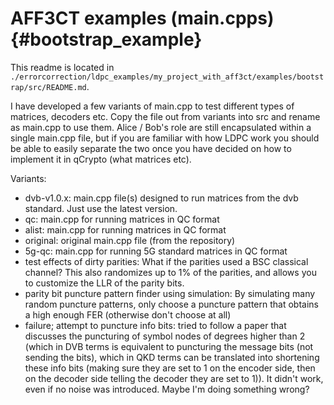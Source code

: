 AFF3CT examples (main.cpps) {#bootstrap_example}
====

This readme is located in `./errorcorrection/ldpc_examples/my_project_with_aff3ct/examples/bootstrap/src/README.md`.

I have developed a few variants of main.cpp to test different types of matrices, decoders etc. Copy the file out from variants into src and rename as main.cpp to use them. Alice / Bob's role are still encapsulated within a single main.cpp file, but if you are familiar with how LDPC work you should be able to easily separate the two once you have decided on how to implement it in qCrypto (what matrices etc).

Variants:
* dvb-v1.0.x: main.cpp file(s) designed to run matrices from the dvb standard. Just use the latest version.
* qc: main.cpp for running matrices in QC format
* alist: main.cpp for running matrices in QC format
* original: original main.cpp file (from the repository)
* 5g-qc: main.cpp for running 5G standard matrices in QC format
* test effects of dirty parities: What if the parities used a BSC classical channel? This also randomizes up to 1% of the parities, and allows you to customize the LLR of the parity bits.
* parity bit puncture pattern finder using simulation: By simulating many random puncture patterns, only choose a puncture pattern that obtains a high enough FER (otherwise don't choose at all)
* failure; attempt to puncture info bits: tried to follow a paper that discusses the puncturing of symbol nodes of degrees higher than 2 (which in DVB terms is equivalent to puncturing the message bits (not sending the bits), which in QKD terms can be translated into shortening these info bits (making sure they are set to 1 on the encoder side, then on the decoder side telling the decoder they are set to 1)). It didn't work, even if no noise was introduced. Maybe I'm doing something wrong?